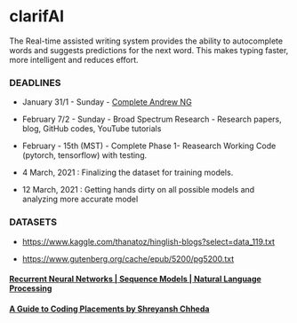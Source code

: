 # clarifAI
The Real-time assisted writing system provides the ability to autocomplete words and suggests predictions for the next word. This makes typing faster, more intelligent and reduces effort.

### DEADLINES

  * January 31/1 - Sunday - [Complete Andrew NG](https://www.youtube.com/playlist?list=PLpFsSf5Dm-pd5d3rjNtIXUHT-v7bdaEIe)

  * February 7/2 - Sunday - Broad Spectrum Research - Research papers, blog, GitHub codes, YouTube tutorials

  * February - 15th (MST) - Complete Phase 1- Reasearch Working Code (pytorch, tensorflow) with testing.
  
  * 4 March, 2021 : Finalizing the dataset for training models.
  * 12 March, 2021 : Getting hands dirty on all possible models and analyzing more accurate model
 
 ### DATASETS
 * https://www.kaggle.com/thanatoz/hinglish-blogs?select=data_119.txt

 * https://www.gutenberg.org/cache/epub/5200/pg5200.txt
  
#### [Recurrent Neural Networks | Sequence Models | Natural Language Processing](https://www.youtube.com/playlist?list=PL1w8k37X_6L_s4ncq-swTBvKDWnRSrinI) 

#### [A Guide to Coding Placements by Shreyansh Chheda](https://dscvjti.medium.com/how-to-start-coding-the-right-way-b30131c4dd4a)


